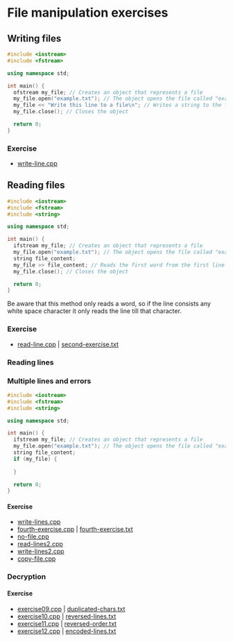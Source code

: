 # File manipulation exercises
## Writing files

```cpp
#include <iostream>
#include <fstream>

using namespace std;

int main() {
  ofstream my_file; // Creates an object that represents a file
  my_file.open("example.txt"); // The object opens the file called "example.txt"
  my_file << "Write this line to a file\n"; // Writes a string to the file
  my_file.close(); // Closes the object

  return 0;
}
```

### Exercise
 - [write-line.cpp](write_single_line/write-line.cpp)

## Reading files

```cpp
#include <iostream>
#include <fstream>
#include <string>

using namespace std;

int main() {
  ifstream my_file; // Creates an object that represents a file
  my_file.open("example.txt"); // The object opens the file called "example.txt"
  string file_content;
  my_file >> file_content; // Reads the first word from the first line of the file and puts it into the variable called file_content
  my_file.close(); // Closes the object

  return 0;
}
```
Be aware that this method only reads a word, so if the line consists
any white space character it only reads the line till that character.


### Exercise
 - [read-line.cpp](read_single_line/read-line.cpp) | [second-exercise.txt](read_single_line/second-exercise.txt)

### Reading lines

### Multiple lines and errors
```cpp
#include <iostream>
#include <fstream>
#include <string>

using namespace std;

int main() {
  ifstream my_file; // Creates an object that represents a file
  my_file.open("example.txt"); // The object opens the file called "example.txt"
  string file_content;
  if (my_file) {
    
  }

  return 0;
}
```

#### Exercise
 - [write-lines.cpp](write_multiple_lines/write-lines.cpp)
 - [fourth-exercise.cpp](read_multiple_lines/fourth-exercise.cpp) | [fourth-exercise.txt](read_multiple_lines/fourth-exercise.txt)
 - [no-file.cpp](file_not_found_handling/no-file.cpp)
 - [read-lines2.cpp](read_from_file_function/read-lines2.cpp) 
 - [write-lines2.cpp](write_to_file_function/write-lines2.cpp) 
 - [copy-file.cpp](file_copy_function/copy-file.cpp)

### Decryption
#### Exercise
 - [exercise09.cpp](decrypt_function_doubled/exercise09.cpp) | [duplicated-chars.txt](decrypt_function_doubled/duplicated-chars.txt)
 - [exercise10.cpp](decrypt_function_reversed_lines/exercise10.cpp) | [reversed-lines.txt](decrypt_function_reversed_lines/reversed-lines.txt)
 - [exercise11.cpp](decrypt_function_reversed_order/exercise11.cpp) | [reversed-order.txt](exercise-11/reversed-order.txt)
 - [exercise12.cpp](decrypt_function_encoded_lines/exercise12.cpp) | [encoded-lines.txt](decrypt_function_encoded_lines/encoded-lines.txt)

